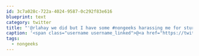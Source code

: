 ```yaml
---
id: 3c7a028c-722a-4024-9587-0c292f83e616
blueprint: text
category: twitter
title: "'@rlahay we did but I have some #nongeeks harassing me for sturge"
caption: '<span class="username username_linked">@<a href="https://twitter.com/rlahay" title="Ryan Lahay">rlahay</a></span> we did but I have some <span class="hashtag hashtag_local">#<a href="http://tweettemp.darylchymko.ca/?tag=nongeeks">nongeeks</a> harassing me for sturge'
tags:
  - nongeeks
---
```


